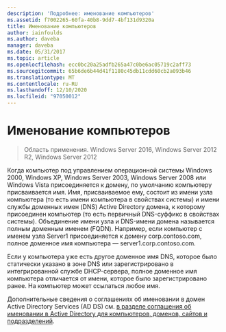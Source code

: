 ```yaml
---
description: 'Подробнее: именование компьютеров'
ms.assetid: f7002265-60fa-40b8-9dd7-4bf131d9320a
title: Именование компьютеров
author: iainfoulds
ms.author: daveba
manager: daveba
ms.date: 05/31/2017
ms.topic: article
ms.openlocfilehash: ecc0bc20a25adfb265a47c0be6ac05719c2aff73
ms.sourcegitcommit: 65b6de6b44d41f1180c45db11cdd60cb2a093b46
ms.translationtype: MT
ms.contentlocale: ru-RU
ms.lasthandoff: 12/10/2020
ms.locfileid: "97050012"
---
```

# <a name="computer-naming"></a>Именование компьютеров

> Область применения. Windows Server 2016, Windows Server 2012 R2, Windows Server 2012

Когда компьютер под управлением операционной системы Windows 2000, Windows XP, Windows Server 2003, Windows Server 2008 или Windows Vista присоединяется к домену, по умолчанию компьютеру присваивается имя. Имя, присваиваемое ему, состоит из имени узла компьютера (то есть имени компьютера в свойствах системы) и имени службы доменных имен (DNS) Active Directory домена, к которому присоединен компьютер (то есть первичный DNS-суффикс в свойствах системы). Объединение имени узла и DNS-имени домена называется полным доменным именем (FQDN). Например, если компьютер с именем узла Server1 присоединяется к домену corp.contoso.com, полное доменное имя компьютера — server1.corp.contoso.com.

Если у компьютера уже есть другое доменное имя DNS, которое было статически указано в зоне DNS или зарегистрировано в интегрированной службе DHCP-сервера, полное доменное имя компьютера отличается от имени, которое было зарегистрировано ранее. На компьютер может ссылаться любое имя.

Дополнительные сведения о соглашениях об именовании в домен Active Directory Services (AD DS) см. [в разделе соглашения об именовании в Active Directory для компьютеров, доменов, сайтов и подразделений](https://support.microsoft.com/help/909264/).

